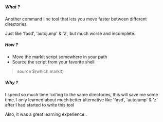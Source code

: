 ##### What ?

Another command line tool that lets you move faster between different
directories. 

Just like 'fasd', 'autojump' & 'z', but much worse and incomplete..

##### How ?

- Move the markit script somewhere in your path
- Source the script from your favorite shell
> source $(which markit)

##### Why ?

I spend so much time 'cd'ing to the same directories, this will save me some
time. I only learned about much better alternative like 'fasd', 'autojump' & 'z'
after I had started to write this tool

Also, it was a great learning experience..
